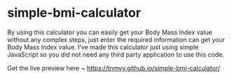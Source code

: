 # simple-bmi-calculator
By using this calculator you can easily get your Body Mass Index value without any complex steps, just enter the required information can get your Body Mass Index value. I've made this calculator just using simple JavaScript so you did not need any third party application to use this code.

Get the live preview here ~ https://tnmyy.github.io/simple-bmi-calculator/
